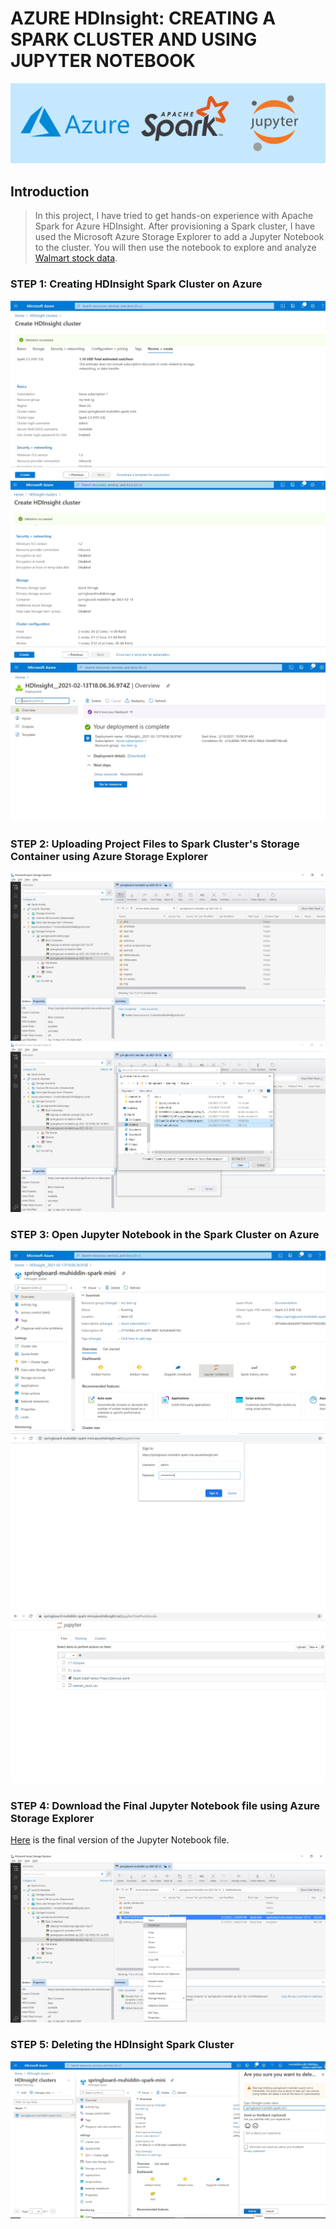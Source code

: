 # AZURE HDInsight: CREATING A SPARK CLUSTER AND USING JUPYTER NOTEBOOK

![](images/banner.jpg)

## Introduction

>  In this project, I have tried to get hands-on experience with Apache Spark for Azure HDInsight. After provisioning a Spark cluster, I have used the Microsoft Azure Storage Explorer to add a Jupyter Notebook to the cluster. You will then use the notebook to explore and analyze [Walmart stock data](data/walmart_stock.csv). 


### STEP 1: Creating HDInsight Spark Cluster on Azure

<kbd> <img src="images/Screenshot_1.jpg" /> </kbd>
<kbd> <img src="images/Screenshot_2.jpg" /> </kbd>
<kbd> <img src="images/Screenshot_3.jpg" /> </kbd>

### STEP 2: Uploading Project Files to Spark Cluster's Storage Container using Azure Storage Explorer

<kbd> <img src="images/Screenshot_4.jpg" /> </kbd>
<kbd> <img src="images/Screenshot_5.jpg" /> </kbd>

### STEP 3: Open Jupyter Notebook in the Spark Cluster on Azure

<kbd> <img src="images/Screenshot_6.jpg" /> </kbd>
<kbd> <img src="images/Screenshot_7.jpg" /> </kbd>
<kbd> <img src="images/Screenshot_8.jpg" /> </kbd>

### STEP 4: Download the Final Jupyter Notebook file using Azure Storage Explorer
[Here](Spark_DataFrames_Project_Exercise.ipynb) is the final version of the Jupyter Notebook file.

<kbd> <img src="images/Screenshot_9.jpg" /> </kbd>


### STEP 5: Deleting the HDInsight Spark Cluster

<kbd> <img src="images/Screenshot_10.jpg" /> </kbd>